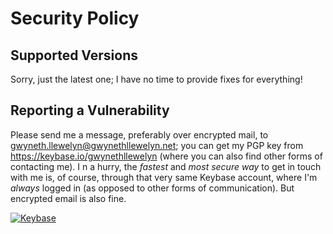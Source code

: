 # Security Policy
## Supported Versions
Sorry, just the latest one; I have no time to provide fixes for everything!
## Reporting a Vulnerability
Please send me a message, preferably over encrypted mail, to [gwyneth.llewelyn@gwynethllewelyn.net](mailto:gwyneth.llewelyn@gwynethllewelyn.net); you can get my PGP key from https://keybase.io/gwynethllewelyn (where you can also find other forms of contacting me).
I
n a hurry, the _fastest_ and _most secure way_ to get in touch with me is, of course, through that very same Keybase account, where I'm _always_ logged in (as opposed to other forms of communication). But encrypted email is also fine.

[![Keybase](https://img.shields.io/keybase/pgp/gwynethllewelyn)](https://keybase.io/gwynethllewelyn)
